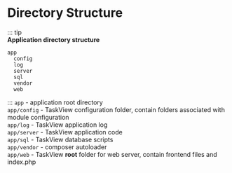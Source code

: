 # Directory Structure

::: tip   
**Application directory structure**

```
app 
  config 
  log  
  server  
  sql  
  vendor  
  web  
```

:::
`app` - application root directory  
`app/config` - TaskView configuration folder, contain folders associated with module configuration  
`app/log` - TaskView application log  
`app/server` - TaskView application code  
`app/sql` - TaskView database scripts  
`app/vendor` - composer autoloader  
`app/web` - TaskView **root** folder for web server, contain frontend files and index.php
